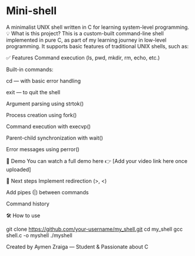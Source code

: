 # Mini-shell
A minimalist UNIX shell written in C for learning system-level programming.
💡 What is this project?
This is a custom-built command-line shell implemented in pure C, as part of my learning journey in low-level programming. It supports basic features of traditional UNIX shells, such as:

✅ Features
Command execution (ls, pwd, mkdir, rm, echo, etc.)

Built-in commands:

cd — with basic error handling

exit — to quit the shell

Argument parsing using strtok()

Process creation using fork()

Command execution with execvp()

Parent-child synchronization with wait()

Error messages using perror()

🧪 Demo
You can watch a full demo here 👉 [Add your video link here once uploaded]

🚀 Next steps
Implement redirection (>, <)

Add pipes (|) between commands

Command history


🛠️ How to use

git clone https://github.com/your-username/my_shell.git
cd my_shell
gcc shell.c -o myshell
./myshell

Created by Aymen Zraiga — Student & Passionate about C


